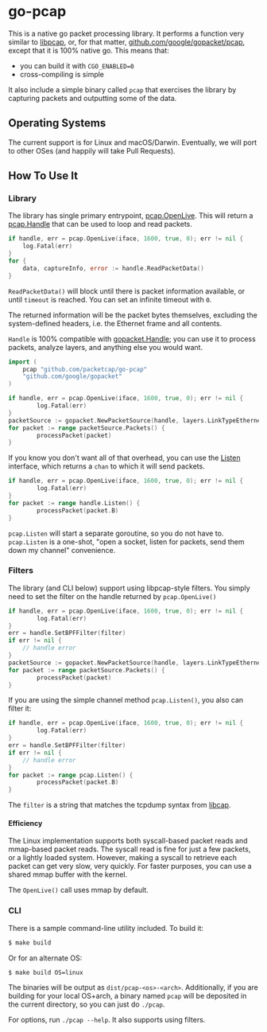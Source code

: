 # go-pcap

This is a native go packet processing library. It performs a function very similar to
[libpcap](https://github.com/the-tcpdump-group/libpcap), or, for that matter,
[github.com/google/gopacket/pcap](github.com/google/gopacket/pcap), except that it is 100% native go.
This means that:

* you can build it with `CGO_ENABLED=0`
* cross-compiling is simple

It also include a simple binary called `pcap` that exercises the library by capturing packets and outputting some of the data.

## Operating Systems

The current support is for Linux and macOS/Darwin. Eventually, we will port to other OSes (and happily will take
Pull Requests).

## How To Use It

### Library
The library has single primary entrypoint, [pcap.OpenLive](https://godoc.org/github.com/packetcap/go-pcap#OpenLive).
This will return a [pcap.Handle](https://godoc.org/github.com/packetcap/go-pcap#Handle) that can be used to loop
and read packets.

```go
if handle, err = pcap.OpenLive(iface, 1600, true, 0); err != nil {
	log.Fatal(err)
}
for {
	data, captureInfo, error := handle.ReadPacketData()
}
```

`ReadPacketData()` will block until there is packet information available, or until `timeout` is reached. You can set an infinite timeout with `0`.

The returned information will be the packet bytes themselves, excluding the system-defined headers, i.e. the Ethernet frame and all contents.

`Handle` is 100% compatible with [gopacket.Handle](https://godoc.org/github.com/google/gopacket#Handle); you can use it to process packets, analyze layers,
and anything else you would want.

```go
import (
	pcap "github.com/packetcap/go-pcap"
	"github.com/google/gopacket"
)

if handle, err = pcap.OpenLive(iface, 1600, true, 0); err != nil {
        log.Fatal(err)
}
packetSource := gopacket.NewPacketSource(handle, layers.LinkTypeEthernet)
for packet := range packetSource.Packets() {
        processPacket(packet)
}
```

If you know you don't want all of that overhead, you can use the [Listen](https://godoc.org/github.com/packetcap/go-pcap#Listen) interface, which returns a `chan` to which it will send packets.


```go
if handle, err = pcap.OpenLive(iface, 1600, true, 0); err != nil {
        log.Fatal(err)
}
for packet := range handle.Listen() {
        processPacket(packet.B)
}
```

`pcap.Listen` will start a separate goroutine, so you do not have to. `pcap.Listen` is a one-shot, "open a socket, listen for packets, send
them down my channel" convenience.

### Filters

The library (and CLI below) support using libpcap-style filters. You simply need to set the filter
on the handle returned by `pcap.OpenLive()`

```go
if handle, err = pcap.OpenLive(iface, 1600, true, 0); err != nil {
        log.Fatal(err)
}
err = handle.SetBPFFilter(filter)
if err != nil {
	// handle error
}
packetSource := gopacket.NewPacketSource(handle, layers.LinkTypeEthernet)
for packet := range packetSource.Packets() {
        processPacket(packet)
}
```

If you are using the simple channel method `pcap.Listen()`, you also can filter it:

```go
if handle, err = pcap.OpenLive(iface, 1600, true, 0); err != nil {
        log.Fatal(err)
}
err = handle.SetBPFFilter(filter)
if err != nil {
	// handle error
}
for packet := range pcap.Listen() {
        processPacket(packet.B)
}
```

The `filter` is a string that matches the tcpdump syntax from [libcap](https://www.tcpdump.org).

#### Efficiency

The Linux implementation supports both syscall-based packet reads and mmap-based packet reads. The syscall read is fine for just a few packets, or a lightly loaded
system. However, making a syscall to retrieve each packet can get very slow, very quickly. For faster purposes, you can use a shared mmap buffer with the kernel.

The `OpenLive()` call uses mmap by default.

### CLI

There is a sample command-line utility included. To build it:

```sh
$ make build
```

Or for an alternate OS:

```sh
$ make build OS=linux
```

The binaries will be output as `dist/pcap-<os>-<arch>`. Additionally, if you are building for your local OS+arch, a binary named `pcap` will be
deposited in the current directory, so you can just do `./pcap`.

For options, run `./pcap --help`. It also supports using filters.
